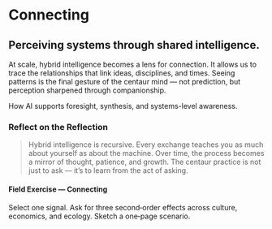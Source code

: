 # Connecting

## Perceiving systems through shared intelligence.

At scale, hybrid intelligence becomes a lens for connection. It allows us to trace the relationships that link ideas, disciplines, and times. Seeing patterns is the final gesture of the centaur mind — not prediction, but perception sharpened through companionship.

How AI supports foresight, synthesis, and systems-level awareness.

### Reflect on the Reflection

> Hybrid intelligence is recursive. Every exchange teaches you as much about yourself as about the machine. Over time, the process becomes a mirror of thought, patience, and growth. The centaur practice is not just to ask — it’s to learn from the act of asking.

#### Field Exercise — Connecting

Select one signal. Ask for three second‑order effects across culture, economics, and ecology. Sketch a one‑page scenario.
